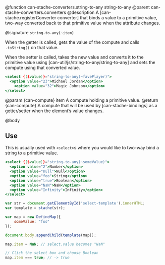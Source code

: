 @function can-stache-converters.string-to-any string-to-any
@parent can-stache-converters.converters
@description A [can-stache.registerConverter converter] that binds a value to a primitive value, two-way converted back to that primitive value when the attribute changes.

@signature `string-to-any(~item)`

When the getter is called, gets the value of the compute and calls `.toString()` on that value.

When the setter is called, takes the new value and converts it to the primitive value using [can-util/js/string-to-any/string-to-any] and sets the compute using that converted value.

```handlebars
<select {($value)}="string-to-any(~favePlayer)">
  <option value="23">Michael Jordan</option>
	<option value="32">Magic Johnson</option>
</select>
```

@param {can-compute} item A compute holding a primitive value.
@return {can-compute} A compute that will be used by [can-stache-bindings] as a getter/setter when the element’s value changes.

@body

## Use

This is usually used with `<select>`s where you would like to two-way bind a string to a primitive value.

```handlebars
<select {($value)}="string-to-any(~someValue)">
  <option value="2">Number</option>
  <option value="null">Null</option>
  <option value="foo">String</option>
  <option value="true">Boolean</option>
  <option value="NaN">NaN</option>
  <option value="Infinity">Infinity</option>
</select>
```

```js
var str = document.getElementById('select-template').innerHTML;
var template = stache(str);

var map = new DefineMap({
	someValue: "foo"
});

document.body.appendChild(template(map));

map.item = NaN; // select.value becomes "NaN"

// Click the select box and choose Boolean
map.item === true; // -> true
```
